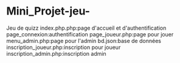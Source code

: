 # Mini_Projet-jeu-
Jeu de quizz
index.php.php:page d'accueil et d'authentification
page_connexion:authentification
page_joueur.php:page pour jouer
menu_admin.php:page pour l'admin
bd.json:base de données
inscription_joueur.php:inscription pour joueur
inscription_admin.php:inscription admin
